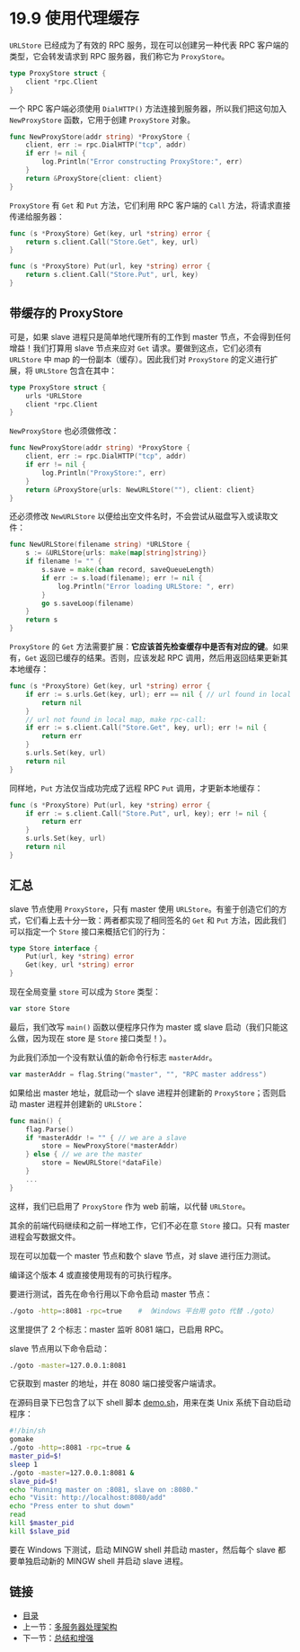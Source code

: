 # 19.9 使用代理缓存

`URLStore` 已经成为了有效的 RPC 服务，现在可以创建另一种代表 RPC 客户端的类型，它会转发请求到 RPC 服务器，我们称它为 `ProxyStore`。
```go
type ProxyStore struct {
	client *rpc.Client
}
```

一个 RPC 客户端必须使用 `DialHTTP()` 方法连接到服务器，所以我们把这句加入 `NewProxyStore` 函数，它用于创建 `ProxyStore` 对象。
```go
func NewProxyStore(addr string) *ProxyStore {
	client, err := rpc.DialHTTP("tcp", addr)
	if err != nil {
		log.Println("Error constructing ProxyStore:", err)
	}
	return &ProxyStore{client: client}
}
```

`ProxyStore` 有 `Get` 和 `Put` 方法，它们利用 RPC 客户端的 `Call` 方法，将请求直接传递给服务器：
```go
func (s *ProxyStore) Get(key, url *string) error {
	return s.client.Call("Store.Get", key, url)
}

func (s *ProxyStore) Put(url, key *string) error {
	return s.client.Call("Store.Put", url, key)
}
```

## 带缓存的 ProxyStore

可是，如果 slave 进程只是简单地代理所有的工作到 master 节点，不会得到任何增益！我们打算用 slave 节点来应对 `Get` 请求。要做到这点，它们必须有 `URLStore` 中 map 的一份副本（缓存）。因此我们对 `ProxyStore` 的定义进行扩展，将 `URLStore` 包含在其中：
```go
type ProxyStore struct {
	urls *URLStore
	client *rpc.Client
}
```

`NewProxyStore` 也必须做修改：
```go
func NewProxyStore(addr string) *ProxyStore {
	client, err := rpc.DialHTTP("tcp", addr)
	if err != nil {
		log.Println("ProxyStore:", err)
	}
	return &ProxyStore{urls: NewURLStore(""), client: client}
}
```

还必须修改 `NewURLStore` 以便给出空文件名时，不会尝试从磁盘写入或读取文件：
```go
func NewURLStore(filename string) *URLStore {
	s := &URLStore{urls: make(map[string]string)}
	if filename != "" {
		s.save = make(chan record, saveQueueLength)
		if err := s.load(filename); err != nil {
			log.Println("Error loading URLStore: ", err)
		}
		go s.saveLoop(filename)
	}
	return s
}
```

`ProxyStore` 的 `Get` 方法需要扩展：**它应该首先检查缓存中是否有对应的键**。如果有，`Get` 返回已缓存的结果。否则，应该发起 RPC 调用，然后用返回结果更新其本地缓存：
```go
func (s *ProxyStore) Get(key, url *string) error {
	if err := s.urls.Get(key, url); err == nil { // url found in local map
		return nil
	}
	// url not found in local map, make rpc-call:
	if err := s.client.Call("Store.Get", key, url); err != nil {
		return err
	}
	s.urls.Set(key, url)
	return nil
}
```

同样地，`Put` 方法仅当成功完成了远程 RPC `Put` 调用，才更新本地缓存：
```go
func (s *ProxyStore) Put(url, key *string) error {
	if err := s.client.Call("Store.Put", url, key); err != nil {
		return err
	}
	s.urls.Set(key, url)
	return nil
}
```

## 汇总

slave 节点使用 `ProxyStore`，只有 master 使用 `URLStore`。有鉴于创造它们的方式，它们看上去十分一致：两者都实现了相同签名的 `Get` 和 `Put` 方法，因此我们可以指定一个 `Store` 接口来概括它们的行为：
```go
type Store interface {
	Put(url, key *string) error
	Get(key, url *string) error
}
```

现在全局变量 `store` 可以成为 `Store` 类型：
```go
var store Store
```

最后，我们改写 `main()` 函数以便程序只作为 master 或 slave 启动（我们只能这么做，因为现在 store 是 `Store` 接口类型！）。

为此我们添加一个没有默认值的新命令行标志 `masterAddr`。
```go
var masterAddr = flag.String("master", "", "RPC master address")
```

如果给出 master 地址，就启动一个 slave 进程并创建新的 `ProxyStore`；否则启动 master 进程并创建新的 `URLStore`：
```go
func main() {
	flag.Parse()
	if *masterAddr != "" { // we are a slave
		store = NewProxyStore(*masterAddr)
	} else { // we are the master
		store = NewURLStore(*dataFile)
	}
	...
}
```

这样，我们已启用了 `ProxyStore` 作为 web 前端，以代替 `URLStore`。

其余的前端代码继续和之前一样地工作，它们不必在意 `Store` 接口。只有 master 进程会写数据文件。

现在可以加载一个 master 节点和数个 slave 节点，对 slave 进行压力测试。

编译这个版本 4 或直接使用现有的可执行程序。

要进行测试，首先在命令行用以下命令启动 master 节点：
```bash
./goto -http=:8081 -rpc=true	# （Windows 平台用 goto 代替 ./goto）
```
这里提供了 2 个标志：master 监听 8081 端口，已启用 RPC。

slave 节点用以下命令启动：
```bash
./goto -master=127.0.0.1:8081
```

它获取到 master 的地址，并在 8080 端口接受客户端请求。

在源码目录下已包含了以下 shell 脚本 [demo.sh](examples/chapter_19/goto_v5/demo.sh)，用来在类 Unix 系统下自动启动程序：
```bash
#!/bin/sh
gomake
./goto -http=:8081 -rpc=true &
master_pid=$!
sleep 1
./goto -master=127.0.0.1:8081 &
slave_pid=$!
echo "Running master on :8081, slave on :8080."
echo "Visit: http://localhost:8080/add"
echo "Press enter to shut down"
read
kill $master_pid
kill $slave_pid
```

要在 Windows 下测试，启动 MINGW shell 并启动 master，然后每个 slave 都要单独启动新的 MINGW shell 并启动 slave 进程。

## 链接

- [目录](directory.html)
- 上一节：[多服务器处理架构](19.8.html)
- 下一节：[总结和增强](19.10.html)
